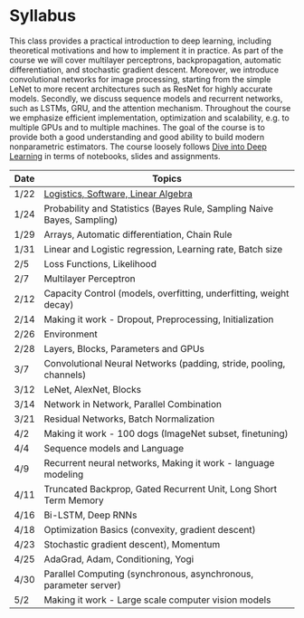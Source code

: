 # Syllabus

This class provides a practical introduction to deep learning, including theoretical motivations and how to implement it in practice. As part of the course we will cover multilayer perceptrons, backpropagation, automatic differentiation, and stochastic gradient descent. Moreover, we introduce convolutional networks for image processing, starting from the simple LeNet to more recent architectures such as ResNet for highly accurate models. Secondly, we discuss sequence models and recurrent networks, such as LSTMs, GRU, and the attention mechanism. Throughout the course we emphasize efficient implementation, optimization and scalability, e.g. to multiple GPUs and to multiple machines. The goal of the course is to provide both a good understanding and good ability to build modern nonparametric estimators. The course loosely follows [Dive into Deep Learning](http://d2l.ai) in terms of notebooks, slides and assignments.

| Date | Topics |
|------|--------|
| 1/22 | [Logistics, Software, Linear Algebra](units/introduction.html) |
| 1/24 | Probability and Statistics (Bayes Rule, Sampling Naive Bayes, Sampling) |
| 1/29 | Arrays, Automatic differentiation, Chain Rule |
| 1/31 | Linear and Logistic regression, Learning rate, Batch size |
| 2/5  | Loss Functions, Likelihood |
| 2/7  | Multilayer Perceptron |
| 2/12 | Capacity Control (models, overfitting, underfitting, weight decay) |
| 2/14 | Making it work - Dropout, Preprocessing, Initialization |
| 2/26 | Environment |
| 2/28 | Layers, Blocks, Parameters and GPUs|
| 3/7  | Convolutional Neural Networks (padding, stride, pooling, channels) |
| 3/12 | LeNet, AlexNet, Blocks |
| 3/14 | Network in Network, Parallel Combination |
| 3/21 | Residual Networks, Batch Normalization |
| 4/2  | Making it work - 100 dogs (ImageNet subset, finetuning) |
| 4/4  | Sequence models and Language |
| 4/9  | Recurrent neural networks, Making it work - language modeling |
| 4/11 | Truncated Backprop, Gated Recurrent Unit, Long Short Term Memory |
| 4/16 | Bi-LSTM, Deep RNNs |
| 4/18 | Optimization Basics (convexity, gradient descent) |
| 4/23 | Stochastic gradient descent), Momentum |
| 4/25 | AdaGrad, Adam, Conditioning, Yogi |
| 4/30 | Parallel Computing (synchronous, asynchronous, parameter server) |
| 5/2  | Making it work - Large scale computer vision models |
